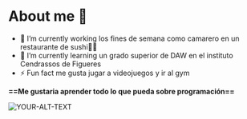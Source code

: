 # About me 👋

- 🔭 I’m currently working los fines de semana como camarero en un restaurante de sushi🍣🍣
- 🌱 I’m currently learning un grado superior de DAW en el instituto Cendrassos de Figueres
- ⚡ Fun fact me gusta jugar a videojuegos y ir al gym

**==Me gustaria aprender todo lo que pueda sobre programación==**

<imagen>
 <source media="(prefiere-esquema-de-color: oscuro)" srcset="https://cdn.milenio.com/uploads/media/2014/07/16/bob-esponja-ha-conquistado-tambien.jpeg">
 <source media="(prefiere-esquema-de-color: claro)" srcset="https://cdn.milenio.com/uploads/media/2014/07/16/bob-esponja-ha-conquistado-tambien.jpeg">
 <img alt="YOUR-ALT-TEXT" src="https://cdn.milenio.com/uploads/media/2014/07/16/bob-esponja-ha-conquistado-tambien.jpeg">
</picture>

 
